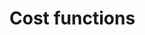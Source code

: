 # Cost functions
<!-- costl1
costl2
costnormal
costrbf
costlinear
costautoregressive
costml
costrank
costcustom -->
